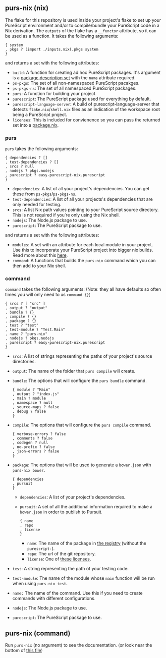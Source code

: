 ## purs-nix (nix)

The flake for this repository is used inside your project's flake to set up your PureScript environment and/or to compile/bundle your PureScript code in a Nix derivation. The `outputs` of the flake has a `__functor` attribute, so it can be used as a function. It takes the following arguments:

```
{ system
, pkgs ? (import ./inputs.nix).pkgs system
}
```
and returns a set with the following attributes:
- `build`: A function for creating ad hoc PureScript packages. It's argument is a [package description set](adding-packages.md) with the `name` attribute required.
- `ps-pkgs`: The set of all non-namespaced PureScript pacakges.
- `ps-pkgs-ns`: The set of all namespaced PureScript packages.
- `purs`: A function for building your project.
- `purescript`: The PureScript package used for everything by default.
- `purescript-language-server`: A build of purescript-language-server that detects `flake.nix`/`shell.nix` files as an indication of the workspace root being a PureScript project.
- `licenses`: This is included for convienence so you can pass the returned set into a [package.nix](adding-packages.md#using-info).

### purs

`purs` takes the following arguments:

```
{ dependencies ? []
, test-dependencies ? []
, srcs ? null
, nodejs ? pkgs.nodejs
, purescript ? easy-purescript-nix.purescript
}
```

- `dependencies`: A list of all your project's dependencies. You can get these from `ps-pkgs`/`ps-pkgs-ns`.
- `test-dependencies`: A list of all your projects's dependencies that are only needed for testing.
- `srcs`: A list Nix path values pointing to your PureScript source directory. This is not required if you're only using the Nix shell.
- `nodejs`: The Node.js package to use.
- `purescript`: The PureScript package to use.

and returns a set with the following attributes:
- <span id="purs-modules">`modules`</span>: A set with an attribute for each local module in your project. Use this to incorporate your PureScript project into bigger nix builds. Read more about this [here](derivations.md).
- `command`: A functions that builds the `purs-nix` command which you can then add to your Nix shell.

### command
`command` takes the following arguments: (Note: they all have defaults so often times you will only need to us `command {}`)

```
{ srcs ? [ "src" ]
, output ? "output"
, bundle ? {}
, compile ? {}
, package ? {}
, test ? "test"
, test-module ? "Test.Main"
, name ? "purs-nix"
, nodejs ? pkgs.nodejs
, purescript ? easy-purescript-nix.purescript
}
```

- `srcs`: A list of strings representing the paths of your project's source directories.
- `output`: The name of the folder that `purs compile` will create.
- `bundle`: The options that will configure the `purs bundle` command.

  ```
  { module ? "Main"
  , output ? "index.js"
  , main ? module
  , namespace ? null
  , source-maps ? false
  , debug ? false
  }
  ```

- `compile`: The options that will configure the `purs compile` command.

  ```
  { verbose-errors ? false
  , comments ? false
  , codegen ? null
  , no-prefix ? false
  , json-errors ? false
  }
  ```

- `package`: The options that will be used to generate a `bower.json` with `purs-nix bower`.

  ```
  { dependencies
  , pursuit
  }
  ```
    - `dependencies`: A list of your project's dependencies.
	- `pursuit`: A set of all the additional information required to make a `bower.json` in order to publish to Pursuit.

	  ```
	  { name
	  , repo
	  , license
	  }
	  ```
	  - `name`: The name of the package in [the registry](https://github.com/purescript/registry) (without the `purescript-`).
	  - `repo`: The url of the git repository.
	  - `license`: One of [these licenses](https://github.com/NixOS/nixpkgs/blob/master/lib/licenses.nix).

- `test`: A string representing the path of your testing code.
- `test-module`: The name of the module whose `main` function will be run when using `purs-nix test`.
- `name:` The name of the command. Use this if you need to create commands with different configurations.
- `nodejs`: The Node.js package to use.
- `purescript`: The PureScript package to use.

## purs-nix (command)
Run `purs-nix` (no argument) to see the documentation. (or look near the bottom of [this file](/purs-nix-command.nix))

